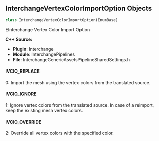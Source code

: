 ## InterchangeVertexColorImportOption Objects

```python
class InterchangeVertexColorImportOption(EnumBase)
```

EInterchange Vertex Color Import Option

**C++ Source:**

- **Plugin**: Interchange
- **Module**: InterchangePipelines
- **File**: InterchangeGenericAssetsPipelineSharedSettings.h

<a id="unreal.InterchangeVertexColorImportOption.IVCIO_REPLACE"></a>

#### IVCIO_REPLACE

0: Import the mesh using the vertex colors from the translated source.

<a id="unreal.InterchangeVertexColorImportOption.IVCIO_IGNORE"></a>

#### IVCIO_IGNORE

1: Ignore vertex colors from the translated source. In case of a reimport, keep the existing mesh vertex colors.

<a id="unreal.InterchangeVertexColorImportOption.IVCIO_OVERRIDE"></a>

#### IVCIO_OVERRIDE

2: Override all vertex colors with the specified color.

<a id="unreal.InterchangeAnimationRange"></a>